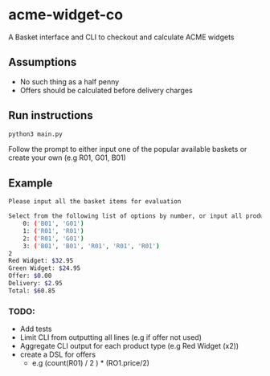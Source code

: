 # acme-widget-co
A Basket interface and CLI to checkout and calculate ACME widgets

## Assumptions
- No such thing as a half penny
- Offers should be calculated before delivery charges

## Run instructions
```bash
python3 main.py
```

Follow the prompt to either input one of the popular available baskets or create your own (e.g R01, G01, B01)

## Example
```bash
Please input all the basket items for evaluation

Select from the following list of options by number, or input all product codes in CSV format:
	0: ('B01', 'G01')
	1: ('R01', 'R01')
	2: ('R01', 'G01')
	3: ('B01', 'B01', 'R01', 'R01', 'R01')
2
Red Widget: $32.95
Green Widget: $24.95
Offer: $0.00
Delivery: $2.95
Total: $60.85
```

### TODO:
- Add tests
- Limit CLI from outputting all lines (e.g if offer not used)
- Aggregate CLI output for each product type (e.g Red Widget (x2))
- create a DSL for offers
  - e.g (count(R01) / 2 ) * (RO1.price/2)